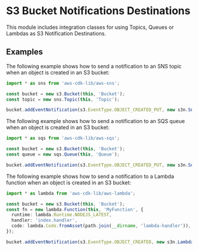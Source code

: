 # S3 Bucket Notifications Destinations


This module includes integration classes for using Topics, Queues or Lambdas
as S3 Notification Destinations.

## Examples

The following example shows how to send a notification to an SNS
topic when an object is created in an S3 bucket:

```ts
import * as sns from 'aws-cdk-lib/aws-sns';

const bucket = new s3.Bucket(this, 'Bucket');
const topic = new sns.Topic(this, 'Topic');

bucket.addEventNotification(s3.EventType.OBJECT_CREATED_PUT, new s3n.SnsDestination(topic));
```

The following example shows how to send a notification to an SQS queue
when an object is created in an S3 bucket:

```ts
import * as sqs from 'aws-cdk-lib/aws-sqs';

const bucket = new s3.Bucket(this, 'Bucket');
const queue = new sqs.Queue(this, 'Queue');

bucket.addEventNotification(s3.EventType.OBJECT_CREATED_PUT, new s3n.SqsDestination(queue));
```

The following example shows how to send a notification to a Lambda function when an object is created in an S3 bucket:

```ts
import * as lambda from 'aws-cdk-lib/aws-lambda';

const bucket = new s3.Bucket(this, 'Bucket');
const fn = new lambda.Function(this, 'MyFunction', {
  runtime: lambda.Runtime.NODEJS_LATEST,
  handler: 'index.handler',
  code: lambda.Code.fromAsset(path.join(__dirname, 'lambda-handler')),
});

bucket.addEventNotification(s3.EventType.OBJECT_CREATED, new s3n.LambdaDestination(fn));
```
